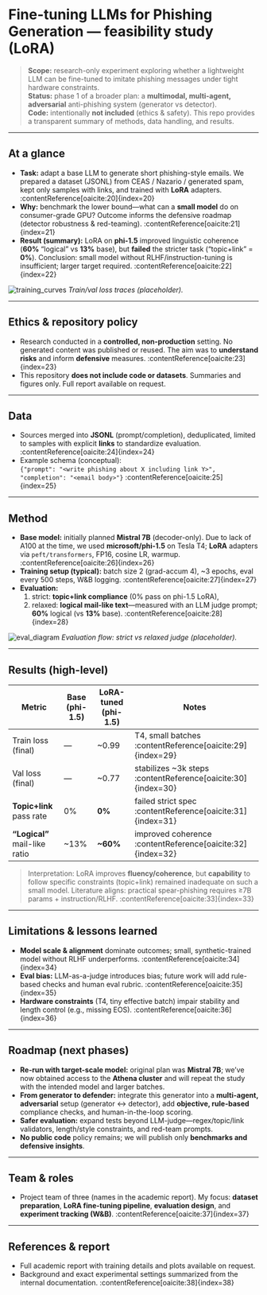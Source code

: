 # Fine-tuning LLMs for Phishing Generation — feasibility study (LoRA)

> **Scope:** research-only experiment exploring whether a lightweight LLM can be fine-tuned to imitate phishing messages under tight hardware constraints.  
> **Status:** phase 1 of a broader plan: a **multimodal, multi-agent, adversarial** anti-phishing system (generator vs detector).  
> **Code:** intentionally **not included** (ethics & safety). This repo provides a transparent summary of methods, data handling, and results.

---

## At a glance

- **Task:** adapt a base LLM to generate short phishing-style emails. We prepared a dataset (JSONL) from CEAS / Nazario / generated spam, kept only samples with links, and trained with **LoRA** adapters. :contentReference[oaicite:20]{index=20}  
- **Why:** benchmark the lower bound—what can a **small model** do on consumer-grade GPU? Outcome informs the defensive roadmap (detector robustness & red-teaming). :contentReference[oaicite:21]{index=21}  
- **Result (summary):** LoRA on **phi-1.5** improved linguistic coherence (**60%** “logical” vs **13%** base), but **failed** the stricter task (“topic+link” = **0%**). Conclusion: small model without RLHF/instruction-tuning is insufficient; larger target required. :contentReference[oaicite:22]{index=22}

![training_curves](docs/img/training_curves.png)
*Train/val loss traces (placeholder).*

---

## Ethics & repository policy

- Research conducted in a **controlled, non-production** setting. No generated content was published or reused. The aim was to **understand risks** and inform **defensive** measures. :contentReference[oaicite:23]{index=23}  
- This repository **does not include code or datasets**. Summaries and figures only. Full report available on request.

---

## Data

- Sources merged into **JSONL** (prompt/completion), deduplicated, limited to samples with explicit **links** to standardize evaluation. :contentReference[oaicite:24]{index=24}  
- Example schema (conceptual):  
  `{"prompt": "<write phishing about X including link Y>", "completion": "<email body>"}` :contentReference[oaicite:25]{index=25}

---

## Method

- **Base model:** initially planned **Mistral 7B** (decoder-only). Due to lack of A100 at the time, we used **microsoft/phi-1.5** on Tesla T4; **LoRA** adapters via `peft/transformers`, FP16, cosine LR, warmup. :contentReference[oaicite:26]{index=26}  
- **Training setup (typical):** batch size 2 (grad-accum 4), ~3 epochs, eval every 500 steps, W&B logging. :contentReference[oaicite:27]{index=27}  
- **Evaluation:**  
  1) strict: **topic+link compliance** (0% pass on phi-1.5 LoRA),  
  2) relaxed: **logical mail-like text**—measured with an LLM judge prompt; **60%** logical (vs **13%** base). :contentReference[oaicite:28]{index=28}

![eval_diagram](docs/img/eval_flow.png)
*Evaluation flow: strict vs relaxed judge (placeholder).*

---

## Results (high-level)

| Metric                         | Base (phi-1.5) | LoRA-tuned (phi-1.5) | Notes |
|--------------------------------|----------------|----------------------|-------|
| Train loss (final)             | —              | ~0.99                | T4, small batches :contentReference[oaicite:29]{index=29} |
| Val loss (final)               | —              | ~0.77                | stabilizes ~3k steps :contentReference[oaicite:30]{index=30} |
| **Topic+link** pass rate       | 0%             | **0%**               | failed strict spec :contentReference[oaicite:31]{index=31} |
| **“Logical”** mail-like ratio  | ~13%           | **~60%**             | improved coherence :contentReference[oaicite:32]{index=32} |

> Interpretation: LoRA improves **fluency/coherence**, but **capability** to follow specific constraints (topic+link) remained inadequate on such a small model. Literature aligns: practical spear-phishing requires ≥7B params + instruction/RLHF. :contentReference[oaicite:33]{index=33}

---

## Limitations & lessons learned

- **Model scale & alignment** dominate outcomes; small, synthetic-trained model without RLHF underperforms. :contentReference[oaicite:34]{index=34}  
- **Eval bias:** LLM-as-a-judge introduces bias; future work will add rule-based checks and human eval rubric. :contentReference[oaicite:35]{index=35}  
- **Hardware constraints** (T4, tiny effective batch) impair stability and length control (e.g., missing EOS). :contentReference[oaicite:36]{index=36}

---

## Roadmap (next phases)

- **Re-run with target-scale model:** original plan was **Mistral 7B**; we’ve now obtained access to the **Athena cluster** and will repeat the study with the intended model and larger batches.  
- **From generator to defender:** integrate this generator into a **multi-agent, adversarial** setup (generator ↔ detector), add **objective, rule-based** compliance checks, and human-in-the-loop scoring.  
- **Safer evaluation:** expand tests beyond LLM-judge—regex/topic/link validators, length/style constraints, and red-team prompts.  
- **No public code** policy remains; we will publish only **benchmarks and defensive insights**.

---

## Team & roles

- Project team of three (names in the academic report). My focus: **dataset preparation**, **LoRA fine-tuning pipeline**, **evaluation design**, and **experiment tracking (W&B)**. :contentReference[oaicite:37]{index=37}

---

## References & report

- Full academic report with training details and plots available on request.  
- Background and exact experimental settings summarized from the internal documentation. :contentReference[oaicite:38]{index=38}
